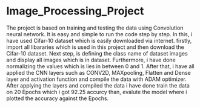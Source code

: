 # Image_Processing_Project
The project is based on training and testing the data using Convolution neural network. It is easy and simple to run the code step by step.  In this, i have used Cifar-10 dataset which is easily downloaded via internet. firstly, import all libararies which is used in this project and then download the Cifar-10 dataset. Next step, is defining the class name of dataset images and display all images which is in dataset. Furthermore, i have done normalizing the values which is lies in between 0 and 1.  After that, i have all applied the CNN layers such as CONV2D, MAXpooling, Flatten and Dense layer and activation function and compile the data with ADAM optimizer. After applying the layers and compiled the data i have done train the data on 20 Epochs which i got 92.25 accurcy than, evalute the model where i plotted the accuracy against the Epochs.

